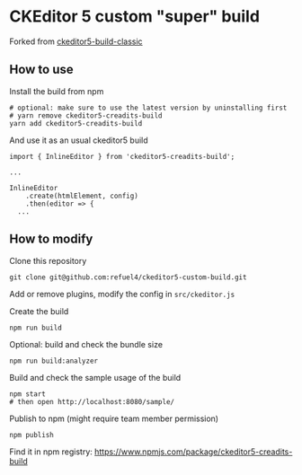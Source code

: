 CKEditor 5 custom "super" build
========================================

Forked from [ckeditor5-build-classic](https://github.com/ckeditor/ckeditor5-build-classic)

## How to use

Install the build from npm

```
# optional: make sure to use the latest version by uninstalling first
# yarn remove ckeditor5-creadits-build
yarn add ckeditor5-creadits-build
```

And use it as an usual ckeditor5 build

```
import { InlineEditor } from 'ckeditor5-creadits-build';

...

InlineEditor
	.create(htmlElement, config)
	.then(editor => {
  ...

```

## How to modify

Clone this repository
```
git clone git@github.com:refuel4/ckeditor5-custom-build.git
```

Add or remove plugins, modify the config in `src/ckeditor.js`

Create the build
```
npm run build
```

Optional: build and check the bundle size
```
npm run build:analyzer
```

Build and check the sample usage of the build
```
npm start
# then open http://localhost:8080/sample/
```

Publish to npm (might require team member permission)
```
npm publish
```

Find it in npm registry: https://www.npmjs.com/package/ckeditor5-creadits-build
